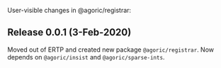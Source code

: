 User-visible changes in @agoric/registrar:

## Release 0.0.1 (3-Feb-2020)

Moved out of ERTP and created new package `@agoric/registrar`. Now
depends on `@agoric/insist` and `@agoric/sparse-ints`. 
